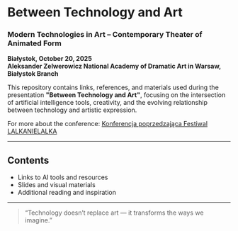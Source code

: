 # Between Technology and Art  
### Modern Technologies in Art – Contemporary Theater of Animated Form  
**Białystok, October 20, 2025**  
**Aleksander Zelwerowicz National Academy of Dramatic Art in Warsaw, Białystok Branch**

This repository contains links, references, and materials used during the presentation **"Between Technology and Art"**, focusing on the intersection of artificial intelligence tools, creativity, and the evolving relationship between technology and artistic expression.

For more about the conference: [Konferencja poprzedzająca Festiwal LALKANIELALKA](https://atb.edu.pl/blog/2025/10/09/konferencja-poprzedzajaca-festiwal-lalkanielalka/)

---

## Contents
- Links to AI tools and resources  
- Slides and visual materials  
- Additional reading and inspiration

---

> “Technology doesn’t replace art — it transforms the ways we imagine.”
